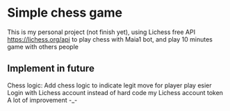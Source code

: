 
# Simple chess game

This is my personal project (not finish yet), using Lichess free API https://lichess.org/api to play chess with Maia1 bot, and play 10 minutes game with others people



## Implement in future
Chess logic: Add chess logic to indicate legit move for player play esier  
Login with Lichess account instead of hard code my Lichess account token
A lot of improvement -_-





